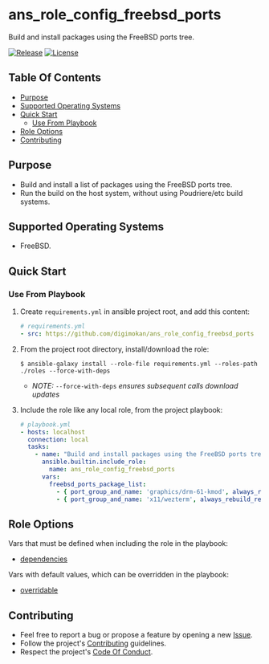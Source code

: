 # ans_role_config_freebsd_ports

Build and install packages using the FreeBSD ports tree.

[![Release](https://img.shields.io/github/release/digimokan/ans_role_config_freebsd_ports.svg?label=release)](https://github.com/digimokan/ans_role_config_freebsd_ports/releases/latest "Latest Release Notes")
[![License](https://img.shields.io/badge/license-MIT-blue.svg?label=license)](LICENSE.md "Project License")

## Table Of Contents

* [Purpose](#purpose)
* [Supported Operating Systems](#supported-operating-systems)
* [Quick Start](#quick-start)
    * [Use From Playbook](#use-from-playbook)
* [Role Options](#role-options)
* [Contributing](#contributing)

## Purpose

* Build and install a list of packages using the FreeBSD ports tree.
* Run the build on the host system, without using Poudriere/etc build systems.

## Supported Operating Systems

* FreeBSD.

## Quick Start

### Use From Playbook

1. Create `requirements.yml` in ansible project root, and add this content:

   ```yaml
   # requirements.yml
   - src: https://github.com/digimokan/ans_role_config_freebsd_ports
   ```

2. From the project root directory, install/download the role:

   ```shell
   $ ansible-galaxy install --role-file requirements.yml --roles-path ./roles --force-with-deps
   ```

   * _NOTE:_ `--force-with-deps` _ensures subsequent calls download updates_

3. Include the role like any local role, from the project playbook:

   ```yaml
   # playbook.yml
   - hosts: localhost
     connection: local
     tasks:
       - name: "Build and install packages using the FreeBSD ports tree"
         ansible.builtin.include_role:
           name: ans_role_config_freebsd_ports
         vars:
           freebsd_ports_package_list:
             - { port_group_and_name: 'graphics/drm-61-kmod', always_rebuild_reinstall: false }
             - { port_group_and_name: 'x11/wezterm', always_rebuild_reinstall: true }
   ```

## Role Options

Vars that must be defined when including the role in the playbook:

  * [dependencies](../defaults/main/dependencies/main.yml)

Vars with default values, which can be overridden in the playbook:

  * [overridable](../defaults/main/overridable/main.yml)

## Contributing

* Feel free to report a bug or propose a feature by opening a new
  [Issue](https://github.com/digimokan/ans_role_config_freebsd_ports/issues).
* Follow the project's [Contributing](CONTRIBUTING.md) guidelines.
* Respect the project's [Code Of Conduct](CODE_OF_CONDUCT.md).

